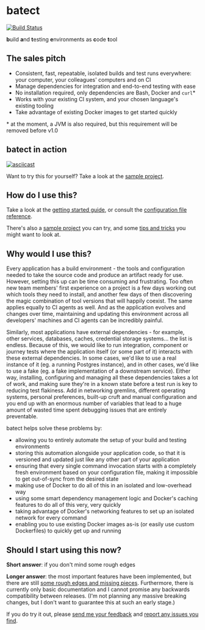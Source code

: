 # batect
[![Build Status](https://travis-ci.org/charleskorn/batect.svg?branch=master)](https://travis-ci.org/charleskorn/batect)

**b**uild **a**nd **t**esting **e**nvironments as **c**ode **t**ool

## The sales pitch

* Consistent, fast, repeatable, isolated builds and test runs everywhere: your computer, your colleagues' computers and on CI
* Manage dependencies for integration and end-to-end testing with ease
* No installation required, only dependencies are Bash, Docker and `curl`*
* Works with your existing CI system, and your chosen language's existing tooling
* Take advantage of existing Docker images to get started quickly

\* at the moment, a JVM is also required, but this requirement will be removed before v1.0

## batect in action

[![asciicast](https://asciinema.org/a/vBV5iQz4jqyhKPEfkiJyM4kEt.png)](https://asciinema.org/a/vBV5iQz4jqyhKPEfkiJyM4kEt)

Want to try this for yourself? Take a look at the [sample project](https://github.com/charleskorn/batect-sample).

## How do I use this?

Take a look at the [getting started guide](docs/GettingStarted.md), or consult the
[configuration file reference](docs/ConfigFile.md).

There's also a [sample project](https://github.com/charleskorn/batect-sample) you can try, and some
[tips and tricks](docs/TipsAndTricks.md) you might want to look at.

## Why would I use this?

Every application has a build environment - the tools and configuration needed to take the source code and produce an artifact
ready for use. However, setting this up can be time consuming and frustrating. Too often new team members' first experience on
a project is a few days working out which tools they need to install, and another few days of then discovering the magic
combination of tool versions that will happily coexist. The same applies equally to CI agents as well. And as the application
evolves and changes over time, maintaining and updating this environment across all developers' machines and CI agents can be
incredibly painful.

Similarly, most applications have external dependencies - for example, other services, databases, caches, credential storage
systems... the list is endless. Because of this, we would like to run integration, component or journey tests where the
application itself (or some part of it) interacts with these external dependencies. In some cases, we'd like to use a real
instance of it (eg. a running Postgres instance), and in other cases, we'd like to use a fake (eg. a fake implementation of a
downstream service). Either way, installing, configuring and managing all these dependencies takes a lot of work, and making
sure they're in a known state before a test run is key to reducing test flakiness. Add in networking gremlins, different
operating systems, personal preferences, built-up cruft and manual configuration and you end up with an enormous number of
variables that lead to a huge amount of wasted time spent debugging issues that are entirely preventable.

batect helps solve these problems by:

* allowing you to entirely automate the setup of your build and testing environments
* storing this automation alongside your application code, so that it is versioned and updated just like any other part of
  your application
* ensuring that every single command invocation starts with a completely fresh environment based on your configuration file,
  making it impossible to get out-of-sync from the desired state
* making use of Docker to do all of this in an isolated and low-overhead way
* using some smart dependency management logic and Docker's caching features to do all of this very, very quickly
* taking advantage of Docker's networking features to set up an isolated network for every command
* enabling you to use existing Docker images as-is (or easily use custom Dockerfiles) to quickly get up and running

## Should I start using this now?

**Short answer**: if you don't mind some rough edges

**Longer answer**: the most important features have been implemented, but there are still [some rough edges and missing pieces](ROADMAP.md).
Furthermore, there is currently only basic documentation and I cannot promise any backwards compatibility between releases. (I'm not
planning any massive breaking changes, but I don't want to guarantee this at such an early stage.)

If you do try it out, please [send me your feedback](mailto:me@charleskorn.com) and [report any issues you find](https://github.com/charleskorn/batect/issues/new).
